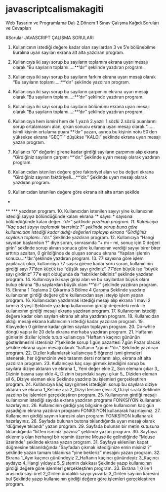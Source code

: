# javascriptcalismakagiti
Web Tasarım ve Programlama Dalı 2.Dönem 1 Sınav Çalışma Kağıdı Soruları ve Cevapları

#Sorular 
JAVASCRIPT ÇALIŞMA SORULARI


1.	Kullanıcının istediği değere kadar olan sayılardan 3 ve 5’e bölünebilme kuralına uyan sayıları ekrana alt alta yazdıran program.  


2.	Kullanıcıya iki sayı sorup bu sayıların toplamını ekrana uyarı mesajı olarak “Bu sayıların toplamı….:**’dır” şeklinde yazdıran program. 


3.	Kullanıcıya iki sayı sorup bu sayıların farkını ekrana uyarı mesajı olarak “Bu sayıların toplamı….:**’dır” şeklinde yazdıran program.  

4.	Kullanıcıya iki sayı sorup bu sayıların çarpımını ekrana uyarı mesajı olarak “Bu sayıların toplamı….:**’dır” şeklinde yazdıran program.


5.	Kullanıcıya iki sayı sorup bu sayıların bölümünü ekrana uyarı mesajı olarak “Bu sayıların toplamı….:**’dır” şeklinde yazdıran program.   

6.	Kullanıcıya hem ismini hem de 1.yazılı 2.yazılı 1.sözlü 2.sözlü puanlarını sorup ortalamasını alan, çıkan sonucu ekrana uyarı mesajı olarak “…… isimli kişinin ortalama puanı **’dır” yazan, ayrıca bu kişinin notu 50’den yüksekse ekrana “GEÇTİ” düşükse “KALDI” şeklinde ekrana uyarı mesajı yazan program. 
7.	Kullanıcı “0” değerini girene kadar girdiği sayıların çarpımını alıp ekrana “Girdiğiniz sayıların çarpımı **’dır.” Şeklinde uyarı mesajı olarak yazdıran program.
8.	Kullanıcıdan istenilen değere göre faktoriyel alan ve bu değeri ekrana “Girdiğiniz sayının faktöriyeli….**’dir.” Şeklinde uyarı mesajı olarak yazdıran program.
9.	Kullanıcıdan istenilen değere göre ekrana alt alta artan şekilde
*
**
*** yazdıran program.
10.	Kullanıcıdan istenilen sayıyı yine kullanıcının istediği sayıya bölündüğünde kalanı ekrana “* sayısı * sayısına bölündüğünde kalan değer..:*’dır” şeklinde yazdıran program.
11.	Kulanıcıya “Kaç adet sayıyı toplamak istersiniz ?” şeklinde sorup buna göre kullanıcıdan istediği kadar aldığı değerleri toplayıp ekrana “Girdiğiniz sayıların toplamı..:*’dır.” Şeklinde yazdıran program.
12.	Kullanıcıya “Hangi sayıdan başlanılsın ?” diye soran, sonrasında “+ mı – mi, sonuç için 0 değeri girin” şeklinde sorup alınan sonuca göre kullanıcının verdiği sayıyı birer birer arttırıp azaltan, 0 girildiğinde de oluşan sonucu ekrana “Yapılan işlemin sonucu..:*’dır.”şeklinde yazdıran program.
13.	77 sayısına göre işlem yapılacak olup, kullanıcıya 77 sayısı girene kadar soru soran, kullanıcının girdiği sayı 77’den küçük ise “düşük sayı girdiniz”, 77’den büyük ise “büyük sayı girdiniz” 77’e eşit olduğunda da “tebrikler bildiniz” şeklinde yazdıran program.
14.	Kullanıcıya iki sayı girişi alan ve bu sayılardan büyük olanı bulup ekrana “Bu sayılardan büyük olanı **’dır” şeklinde yazdıran program.
15.	Ekrana
1 Toplama
2 Çıkarma
3 Bölme
4 Çarpma
Şeklinde yazdırıp kullanıcının girdiği değere göre kullanıcıdan sayı isteyip işlem yapan program.
16.	Kullanıcıdan yazdırmak istediği mesajı alıp ekrana
1 mavi
2 kırmızı
3 yeşil
Şeklinde yazdırıp kullanıcının girdiği değerdeki renk ile kullanıcının girdiği mesajı ekrana yazdıran program.
17.	Kullanıcının istediği değere kadar olan sayıları ekrana alt alta yazdıran program.
18.	Kullanıcıdan aldığı mesajı ekrana kullanıcının istediği kadar yazdıran program.
19.	Klavyeden 0 girilene kadar girilen sayıları toplayan program.
20.	Do-while döngü yapısı ile 20 defa ekrana merhaba yazdıran program.
21.	Haftanın günlerini diziler içinde tutup kullanıcıya “Haftanın kaçıncı gününün gösterilmesini istersiniz ?”şeklinde sorup 1.gün pazartesi 7.gün Pazar olacak şekilde ekrana uyarı mesajı olarak “haftanın *.günü *’dır.” Şeklinde yazdıran program.
22.	Diziler kullanılarak kullanıcıya 5 öğrenci ismi girmeleri istenerek, her öğrencinin web tasarım dersi notlarını alıp, ekrana alt alta yazdıran program.
23.	Kullanıcıya kaç sayı girmek istediğini sorup bu sayılara diziye aktaran ve ekrana
1_ Yeni değer ekle
2_ Son elemanı çıkar
3_ Dizinin başına sayı ekle
4_ Dizinin başındaki sayıyı çıkar
5_ Diziden eleman sil
6_ Diziye eleman ekle
Şeklinde yazdırıp bu işlemleri gerçekleştiren program.
24.	Kullanıcıya kaç sayı girmek istediğini sorup bu sayılara diziye aktaran ve ekrana
1_Kelime ara
2_Diziyi tersine çevir
3_Diziyi sırala
Şeklinde yazdırıp bu işlemleri gerçekleştiren program.
25.	Kullanıcının girdiği mesajı kullanıcının istediği sayıda ekrana yazdıran programı FONKSİYON kullanarak hazırlayınız.
26.	Kullanıcının girdiği yaş bilgisine göre kullanıcının kaç gün yaşadığını ekrana yazdıran programı FONKSİYON kullanarak hazırlayınız.
27.	Kullanıcının girdiği sayının karesini alan programı FONKSİYON kullanarak hazırlayınız.
28.	Sayfada bulunan butona tıklandığında uyarı mesajı olarak “düğmeye tıklandı” yazan program.
29.	Sayfada bulunan bir metin kutusuna tıklandığında “lütfen isminizi yazınız” şeklinde yazan program.
30.	Sayfaya eklenmiş olan herhangi bir resmin üzerine Mouse ile gelindiğinde “Mouse üzerinde” şeklinde ekrana yazan program.
31.	Sayfaya eklenilen kapat düğmesine tıklanıldığında “Sayfadan çıkmak istediğinize emin misiniz ?” şeklinde yazan tamam tıklanırsa “yine bekleriz” mesajını yazan program.
32.	Ekrana 
1_Ayın kaçıncı günündeyiz
2_Haftanın kaçıncı günündeyiz
3_Kaçıncı aydayız
4_Hangi yıldayız
5_Sistemin dakikası
Şeklinde yazıp kullanıcının girdiği değere göre işlemleri gerçekleştiren program.
33.	Ekrana
1_0 ile 1 arasında sayı üret
2_Girilen ondalıklı sayıyı yuvarla
3_Girilen sayının karesini bul
Şeklinde yazıp kullanıcının girdiği değere göre işlemleri gerçekleştiren program.





